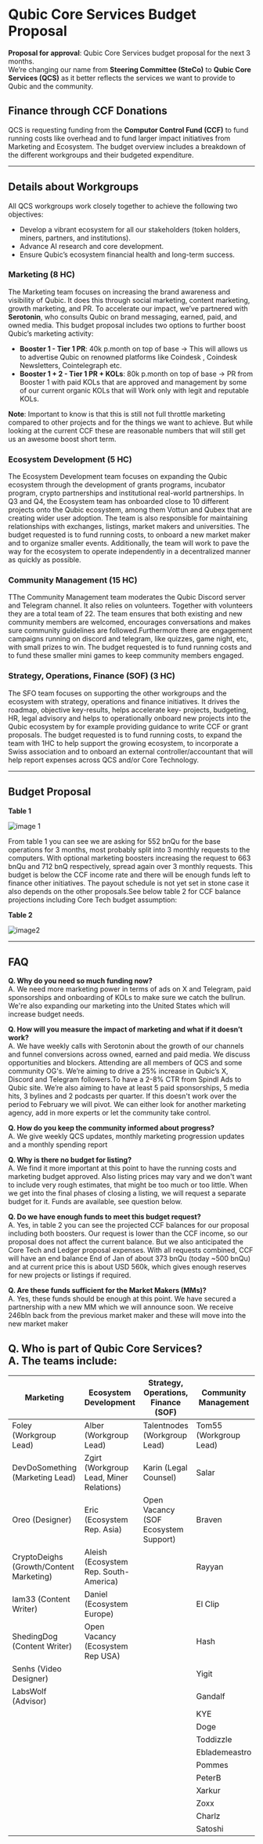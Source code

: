 # Qubic Core Services Budget Proposal

**Proposal for approval**: Qubic Core Services budget proposal for the next 3 months.  
We’re changing our name from **Steering Committee (SteCo)** to **Qubic Core Services (QCS)** as it better reflects the services we want to provide to Qubic and the community.

## Finance through CCF Donations

QCS is requesting funding from the **Computor Control Fund (CCF)** to fund running costs like overhead and to fund larger impact initiatives from Marketing and Ecosystem. The budget overview includes a breakdown of the different workgroups and their budgeted expenditure.

---

## Details about Workgroups

All QCS workgroups work closely together to achieve the following two objectives:

- Develop a vibrant ecosystem for all our stakeholders (token holders, miners, partners, and institutions).
- Advance AI research and core development.
- Ensure Qubic’s ecosystem financial health and long-term success.

### Marketing (8 HC)

The Marketing team focuses on increasing the brand awareness and visibility of Qubic. It does this through social marketing, content marketing, growth marketing, and PR. To accelerate our impact, we’ve partnered with **Serotonin**, who consults Qubic on brand messaging, earned, paid, and owned media. This budget proposal includes two options to further boost Qubic’s marketing activity:

- **Booster 1 - Tier 1 PR**: 40k p.month on top of base  -> This will allows us to advertise Qubic on renowned platforms like Coindesk , Coindesk Newsletters, Cointelegraph etc.
- **Booster 1 + 2 - Tier 1 PR + KOLs**: 80k p.month on top of base -> PR from Booster 1 with paid KOLs that are approved and management by some of our current organic KOLs that will Work only with legit and reputable KOLs.

**Note**: Important to know is that this is still not full throttle marketing compared to other projects and for the things we want to achieve. But while looking at the current CCF these are reasonable numbers that will still get us an awesome boost short term. 


### Ecosystem Development (5 HC)

The Ecosystem Development team focuses on expanding the Qubic ecosystem through the development of grants programs, incubator program, crypto partnerships and institutional real-world partnerships. In Q3 and Q4, the Ecosystem team has onboarded close to 10 different projects onto the Qubic ecosystem, among them Vottun and Qubex that are creating wider user adoption. The team is also responsible for maintaining relationships with exchanges, listings, market makers and universities. The budget requested is to fund running costs, to onboard a new market maker and to organize smaller events. Additionally, the team will work to pave the way for the ecosystem to operate independently in a decentralized manner as quickly as possible.


### Community Management (15 HC)

TThe Community Management team moderates the Qubic Discord server and Telegram channel. It also relies on volunteers. Together with volunteers they are a total team of 22. The team ensures that both existing and new community members are welcomed, encourages conversations and makes sure community guidelines are followed.Furthermore there are engagement campaigns running on discord and telegram, like quizzes, game night, etc, with small prizes to win. The budget requested is to fund running costs and to fund these smaller mini games to keep community members engaged.

### Strategy, Operations, Finance (SOF) (3 HC)

The SFO team focuses on supporting the other workgroups and the ecosystem with strategy, operations and finance initiatives. It drives the roadmap, objective key-results, helps accelerate key- projects, budgeting, HR, legal advisory and helps to operationally onboard new projects into the Qubic ecosystem by for example providing guidance to write CCF or grant proposals. The budget requested is to fund running costs, to expand the team with 1HC to help support the growing ecosystem, to incorporate a Swiss association and to onboard an external controller/accountant that will help report expenses across QCS and/or Core Technology. 

---

## Budget Proposal

**Table 1**  

![image 1](https://github.com/user-attachments/assets/3749649c-e2b2-4c15-96ae-7eeecc6eaea3)

From table 1 you can see we are asking for 552 bnQu for the base operations for 3 months, most probably split into 3 monthly requests to the computers. With optional marketing boosters increasing the request to 663 bnQu and 712 bnQ respectively, spread again over 3 monthly requests. This budget is below the CCF income rate and there will be enough funds left to finance other initiatives. The payout schedule is not yet set in stone case it also depends on the other proposals.See below table 2 for CCF balance projections including Core Tech budget assumption:

**Table 2**

![image2](https://github.com/user-attachments/assets/09740794-3557-4c2f-861d-4f481031d7d1)



---

## FAQ

**Q. Why do you need so much funding now?**  
A. We need more marketing power in terms of ads on X and Telegram, paid sponsorships and onboarding of KOLs to make sure we catch the bullrun. We're also expanding our marketing into the United States which will increase budget needs.

**Q. How will you measure the impact of marketing and what if it doesn’t work?**  
A. We have weekly calls with Serotonin about the growth of our channels and funnel conversions across owned, earned and paid media. We discuss opportunities and blockers. Attending are all members of QCS and some community OG's. We’re aiming to drive a 25% increase in Qubic’s X, Discord and Telegram followers.To have a 2-8% CTR from Spindl Ads to Qubic site. We’re also aiming to have at least 5 paid sponsorships, 5 media hits, 3 bylines and 2 podcasts per quarter. 
If this doesn't work over the period to February we will pivot. We can either look for another marketing agency, add in more experts or let the community take control.

**Q. How do you keep the community informed about progress?**  
A. We give weekly QCS updates, monthly marketing progression updates and a monthly spending report

**Q. Why is there no budget for listing?**  
A. We find it more important at this point to have the running costs and marketing budget approved. Also listing prices may vary and we don't want to include very rough estimates, that might be too much or too little. When we get into the final phases of closing a listing, we will request a separate budget for it. Funds are available, see question below.

**Q. Do we have enough funds to meet this budget request?**  
A. Yes, in table 2 you can see the projected CCF balances for our proposal including both boosters. Our request is lower than the CCF income, so our proposal does not affect the current balance. But we also anticipated the Core Tech and Ledger proposal expenses. With all requests combined, CCF will have an end balance End of Jan of about 373 bnQu (today ~500 bnQu) and at current price this is about USD 560k, which gives enough reserves for new projects or listings if required. 

**Q. Are these funds sufficient for the Market Makers (MMs)?**  
A. Yes, these funds should be enough at this point. We have secured a partnership with a new MM which we will announce soon. We receive 246bln back from the previous market maker and these will move into the new market maker

**Q. Who is part of Qubic Core Services?**  
A. The teams include:
---
| Marketing                        | Ecosystem Development          | Strategy, Operations, Finance (SOF) | Community Management        |
|----------------------------------|--------------------------------|-------------------------------------|-----------------------------|
| Foley (Workgroup Lead)           | Alber (Workgroup Lead)         | Talentnodes (Workgroup Lead)        | Tom55 (Workgroup Lead)      |
| DevDoSomething (Marketing Lead)  | Zgirt (Workgroup Lead, Miner Relations) | Karin (Legal Counsel)             | Salar                       |
| Oreo (Designer)                  | Eric (Ecosystem Rep. Asia)     | Open Vacancy (SOF Ecosystem Support)| Braven                      |
| CryptoDeighs (Growth/Content Marketing) | Aleish (Ecosystem Rep. South-America) |                                  | Rayyan                      |
| Iam33 (Content Writer)           | Daniel (Ecosystem Europe)      |                                     | El Clip                     |
| ShedingDog (Content Writer)      | Open Vacancy (Ecosystem Rep USA)|                                     | Hash                        |
| Senhs (Video Designer)           |                                |                                     | Yigit                       |
| LabsWolf (Advisor)               |                                |                                     | Gandalf                     |
|                                  |                                |                                     | KYE                         |
|                                  |                                |                                     | Doge                        |
|                                  |                                |                                     | Toddizzle                   |
|                                  |                                |                                     | Eblademeastro               |
|                                  |                                |                                     | Pommes                      |
|                                  |                                |                                     | PeterB                      |
|                                  |                                |                                     | Xarkur                      |
|                                  |                                |                                     | Zoxx                        |
|                                  |                                |                                     | Charlz                      |
|                                  |                                |                                     | Satoshi                     |



